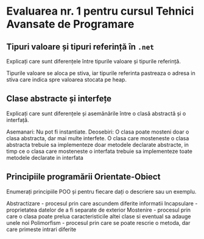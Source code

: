 # Evaluarea nr. 1 pentru cursul Tehnici Avansate de Programare #

## Tipuri valoare și tipuri referință în `.net` ##
Explicați care sunt diferențele între tipurile valoare și tipurile referință.

Tipurile valoare se aloca pe stiva, iar tipurile referinta pastreaza o adresa in stiva care indica spre 
valoarea stocata pe heap.

## Clase abstracte și interfețe ##
Explicați care sunt diferențele și asemănările între o clasă abstractă și o interfață.

Asemanari: Nu pot fi instantiate.
Deosebiri: O clasa poate mosteni doar o clasa abstracta, dar mai multe interfete.
O clasa care mosteneste o clasa abstracta trebuie sa implementeze doar metodele declarate abstracte,
in timp ce o clasa care mosteneste o interfata trebuie sa implementeze toate metodele declarate in interfata

## Principiile programării Orientate-Obiect ##
Enumerați principiile POO și pentru fiecare dați o descriere sau un exemplu.

Abstractizare - procesul prin care ascundem diferite informatii
Incapsulare - proprietatea datelor de a fi separate de exterior
Mostenire - procesul prin care o clasa poate prelua caracteristicile altei clase si eventual sa adauge unele noi
Polimorfism - procesul prin care se poate rescrie o metoda, dar care primeste intrari diferite